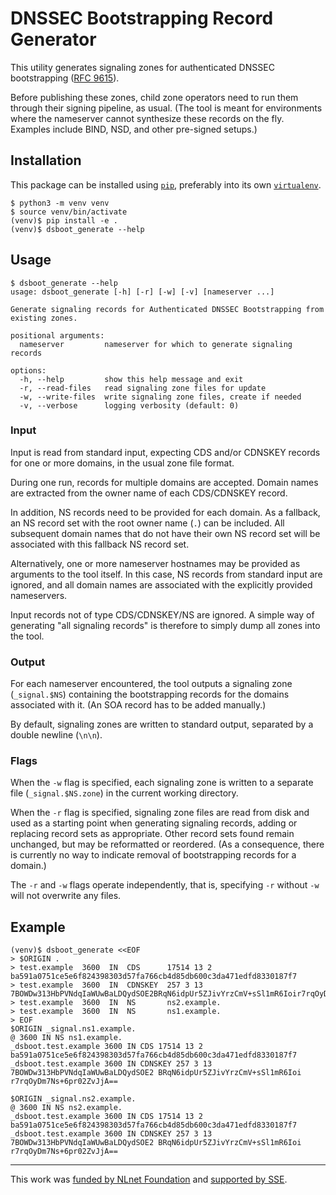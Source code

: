 # DNSSEC Bootstrapping Record Generator

This utility generates signaling zones for authenticated DNSSEC bootstrapping ([RFC 9615](https://www.rfc-editor.org/rfc/rfc9615.html)).

Before publishing these zones, child zone operators need to run them through their signing pipeline, as usual. (The tool is meant for environments where the nameserver cannot synthesize these records on the fly. Examples include BIND, NSD, and other pre-signed setups.)


## Installation

This package can be installed using [`pip`](https://pypi.org/project/pip/), preferably into its own [`virtualenv`](https://docs.python.org/3/tutorial/venv.html).

    $ python3 -m venv venv
    $ source venv/bin/activate
    (venv)$ pip install -e .
    (venv)$ dsboot_generate --help


## Usage

    $ dsboot_generate --help
    usage: dsboot_generate [-h] [-r] [-w] [-v] [nameserver ...]

    Generate signaling records for Authenticated DNSSEC Bootstrapping from existing zones.

    positional arguments:
      nameserver         nameserver for which to generate signaling records

    options:
      -h, --help         show this help message and exit
      -r, --read-files   read signaling zone files for update
      -w, --write-files  write signaling zone files, create if needed
      -v, --verbose      logging verbosity (default: 0)

### Input

Input is read from standard input, expecting CDS and/or CDNSKEY records for one or more domains, in the usual zone file format.

During one run, records for multiple domains are accepted. Domain names are extracted from the owner name of each CDS/CDNSKEY record.
  
In addition, NS records need to be provided for each domain. As a fallback, an NS record set with the root owner name (`.`) can be included. All subsequent domain names that do not have their own NS record set will be associated with this fallback NS record set.

Alternatively, one or more nameserver hostnames may be provided as arguments to the tool itself. In this case, NS records from standard input are ignored, and all domain names are associated with the explicitly provided nameservers.

Input records not of type CDS/CDNSKEY/NS are ignored. A simple way of generating "all signaling records" is therefore to simply dump all zones into the tool.

### Output

For each nameserver encountered, the tool outputs a signaling zone (`_signal.$NS`) containing the bootstrapping records for the domains associated with it. (An SOA record has to be added manually.)

By default, signaling zones are written to standard output, separated by a double newline (`\n\n`).
  
### Flags

When the `-w` flag is specified, each signaling zone is written to a separate file (`_signal.$NS.zone`) in the current working directory.

When the `-r` flag is specified, signaling zone files are read from disk and used as a starting point when generating signaling records, adding or replacing record sets as appropriate. Other record sets found remain unchanged, but may be reformatted or reordered. (As a consequence, there is currently no way to indicate removal of bootstrapping records for a domain.)

The `-r` and `-w` flags operate independently, that is, specifying `-r` without `-w` will not overwrite any files.

## Example

    (venv)$ dsboot_generate <<EOF
    > $ORIGIN .
    > test.example  3600  IN  CDS      17514 13 2 ba591a0751ce5e6f824398303d57fa766cb4d85db600c3da471edfd8330187f7
    > test.example  3600  IN  CDNSKEY  257 3 13 7BOWDw313HbPVNdqIaWUwBaLDQydSOE2BRqN6idpUr5ZJivYrzCmV+sSl1mR6Ioir7rqOyDm7Ns+6pr02ZvJjA==
    > test.example  3600  IN  NS       ns2.example.
    > test.example  3600  IN  NS       ns1.example.
    > EOF
    $ORIGIN _signal.ns1.example.
    @ 3600 IN NS ns1.example.
    _dsboot.test.example 3600 IN CDS 17514 13 2 ba591a0751ce5e6f824398303d57fa766cb4d85db600c3da471edfd8330187f7
    _dsboot.test.example 3600 IN CDNSKEY 257 3 13 7BOWDw313HbPVNdqIaWUwBaLDQydSOE2 BRqN6idpUr5ZJivYrzCmV+sSl1mR6Ioi r7rqOyDm7Ns+6pr02ZvJjA==
    
    $ORIGIN _signal.ns2.example.
    @ 3600 IN NS ns2.example.
    _dsboot.test.example 3600 IN CDS 17514 13 2 ba591a0751ce5e6f824398303d57fa766cb4d85db600c3da471edfd8330187f7
    _dsboot.test.example 3600 IN CDNSKEY 257 3 13 7BOWDw313HbPVNdqIaWUwBaLDQydSOE2 BRqN6idpUr5ZJivYrzCmV+sSl1mR6Ioi r7rqOyDm7Ns+6pr02ZvJjA==

---

This work was [funded by NLnet Foundation](https://nlnet.nl/project/AuthenticatedDNSSECbootstrap/) and [supported by SSE](https://securesystems.de/).